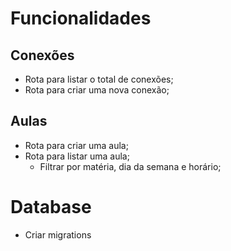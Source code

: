 # Funcionalidades

## Conexões

- Rota para listar o total de conexões;
- Rota para criar uma nova conexão; 

## Aulas 

- Rota para criar uma aula;
- Rota para listar uma aula;
    - Filtrar por matéria, dia da semana e horário;

# Database
- Criar migrations


